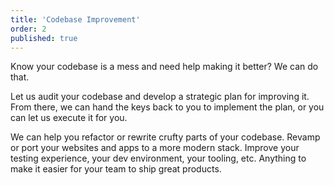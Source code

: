 ```yaml
---
title: 'Codebase Improvement'
order: 2
published: true
---
```


Know your codebase is a mess and need help making it better? We can do that.

Let us audit your codebase and develop a strategic plan for improving it. From there, we can hand the keys back to you to implement the plan, or you can let us execute it for you.

We can help you refactor or rewrite crufty parts of your codebase. Revamp or port your websites and apps to a more modern stack. Improve your testing experience, your dev environment, your tooling, etc. Anything to make it easier for your team to ship great products.
